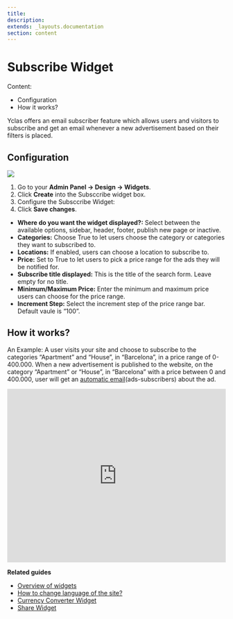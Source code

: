 ```yaml
---
title:
description:
extends: _layouts.documentation
section: content
---
```


# Subscribe Widget

Content:
-   Configuration
-   How it works?

Yclas offers an email subscriber feature which allows users and visitors to subscribe and get an email whenever a new advertisement based on their filters is placed.

## Configuration

![](https://github.com/yclas/guides/blob/master/images/subsribe%20widget.png?raw=true)

1. Go to your **Admin Panel -> Design -> Widgets**.
2. Click   **Create**  into the Subsccribe widget box.
3. Configure the Subsccribe Widget:
4. Click  **Save changes**.

-   **Where do you want the widget displayed?:**  Select between the available options, sidebar, header, footer, publish new page or inactive.
-   **Categories:**  Choose True to let users choose the category or categories they want to subscribed to.
-   **Locations:**  If enabled, users can choose a location to subscribe to.
-   **Price:**  Set to True to let users to pick a price range for the ads they will be notified for.
-   **Subscribe title displayed:**  This is the title of the search form. Leave empty for no title.
-   **Minimum/Maximum Price:**  Enter the minimum and maximum price users can choose for the price range.
-   **Increment Step:**  Select the increment step of the price range bar. Default vaule is “100”.

## How it works?

An Example: A user visits your site and choose to subscribe to the categories “Apartment” and “House”, in “Barcelona”, in a price range of 0-400.000. 
When a new advertisement is published to the website, on the category “Apartment” or “House”, in “Barcelona” with a price between 0 and 400.000, user will get an  [automatic email](Content-automatic-email.md)(ads-subscribers) about the ad.


<iframe width="100%" height="400px" src="https://www.youtube.com/embed/7glvaDOD17w" title="Yclas video" frameborder="0" allow="accelerometer; autoplay; clipboard-write; encrypted-media; gyroscope; picture-in-picture" allowfullscreen></iframe>
 
**Related guides**
- [Overview of widgets](Widgets-overview-of-widgets.md)
- [How to change language of the site?](Translation-change-language-of-the-site.md)
- [Currency Converter Widget](Widgets-how-to-set-the-currency-format.md)
- [Share Widget](Widgets-share-widget.md)
